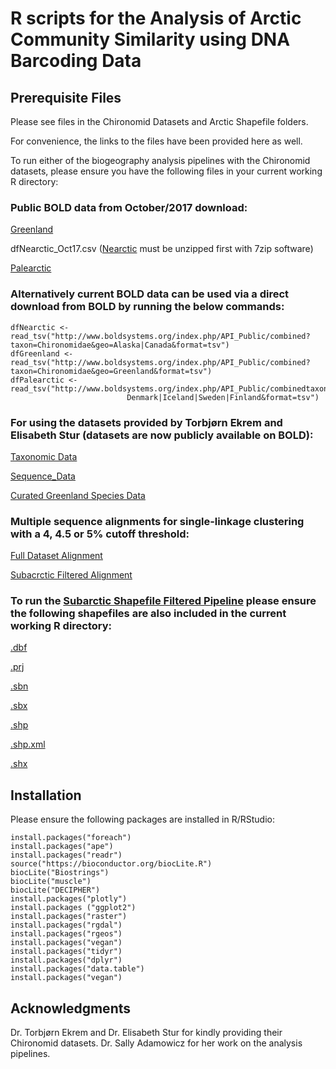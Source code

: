 # R scripts for the Analysis of Arctic Community Similarity using DNA Barcoding Data

## Prerequisite Files

Please see files in the Chironomid Datasets and Arctic Shapefile folders.

For convenience, the links to the files have been provided here as well.

To run either of the biogeography analysis pipelines with the Chironomid datasets, please ensure you have the following files in your 
current working R directory:

### Public BOLD data from October/2017 download:

[Greenland](ChironomidDatasets/dfGreenland_Oct17.csv)

dfNearctic_Oct17.csv ([Nearctic](ChironomidDatasets/dfNearctic_Oct17.7z) must be unzipped first with 7zip software)

[Palearctic](ChironomidDatasets/dfPalearctic_Oct17.csv)

### Alternatively current BOLD data can be used via a direct download from BOLD by running the below commands:

```
dfNearctic <- read_tsv("http://www.boldsystems.org/index.php/API_Public/combined?taxon=Chironomidae&geo=Alaska|Canada&format=tsv")
dfGreenland <- read_tsv("http://www.boldsystems.org/index.php/API_Public/combined?taxon=Chironomidae&geo=Greenland&format=tsv")
dfPalearctic <- read_tsv("http://www.boldsystems.org/index.php/API_Public/combinedtaxon=Chironomidae&geo=Norway|
                          Denmark|Iceland|Sweden|Finland&format=tsv")
```

### For using the datasets provided by Torbjørn Ekrem and Elisabeth Stur (datasets are now publicly available on BOLD):

[Taxonomic Data](ChironomidDatasets/Private_Chironomid_Data_ModifiedSingleSheet.csv)

[Sequence_Data](ChironomidDatasets/PrivateSequenceData.fas)

[Curated Greenland Species Data](ChironomidDatasets/Greenland_records_chironomid.csv) 

### Multiple sequence alignments for single-linkage clustering with a 4, 4.5 or 5% cutoff threshold:

[Full Dataset Alignment](ChironomidDatasets/ChironomidAlignmentMay1_AllCanNor_2nd.fas)

[Subacrctic Filtered Alignment](ChironomidDatasets/ChironomidAlignmentApril24_Subarctic.fas)


### To run the [Subarctic Shapefile Filtered Pipeline](ChironomidBiogeographySubarcticFilter.R) please ensure the following shapefiles are also included in the current working R directory:

[.dbf](ArcticShapefiles/Arctic_Zones.dbf)

[.prj](ArcticShapefiles/Arctic_Zones.prj)

[.sbn](ArcticShapefiles/Arctic_Zones.sbn)

[.sbx](ArcticShapefiles/Arctic_Zones.sbx)

[.shp](ArcticShapefiles/Arctic_Zones.shp)

[.shp.xml](ArcticShapefiles/Arctic_Zones.shp.xml)

[.shx](ArcticShapefiles/Arctic_Zones.shx)

## Installation

Please ensure the following packages are installed in R/RStudio:

```
install.packages("foreach")
install.packages("ape")
install.packages("readr")
source("https://bioconductor.org/biocLite.R")
biocLite("Biostrings")
biocLite("muscle")
biocLite("DECIPHER")
install.packages("plotly")
install.packages ("ggplot2") 
install.packages("raster")
install.packages("rgdal")
install.packages("rgeos")
install.packages("vegan")
install.packages("tidyr")
install.packages("dplyr")
install.packages("data.table")
install.packages("vegan")
```

## Acknowledgments
Dr. Torbjørn Ekrem and Dr. Elisabeth Stur for kindly providing their Chironomid datasets.
Dr. Sally Adamowicz for her work on the analysis pipelines.


